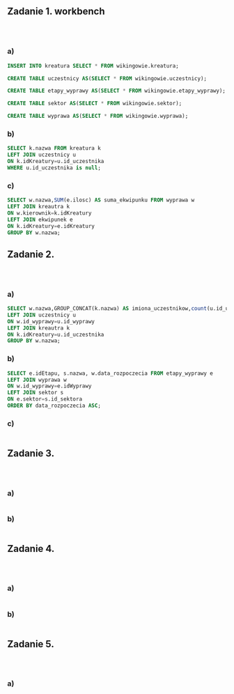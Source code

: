 ## Zadanie 1. workbench <p>&nbsp;</p>

### a)
```sql
INSERT INTO kreatura SELECT * FROM wikingowie.kreatura;

CREATE TABLE uczestnicy AS(SELECT * FROM wikingowie.uczestnicy);

CREATE TABLE etapy_wyprawy AS(SELECT * FROM wikingowie.etapy_wyprawy);

CREATE TABLE sektor AS(SELECT * FROM wikingowie.sektor);

CREATE TABLE wyprawa AS(SELECT * FROM wikingowie.wyprawa);
```

### b)

```sql
SELECT k.nazwa FROM kreatura k 
LEFT JOIN uczestnicy u 
ON k.idKreatury=u.id_uczestnika
WHERE u.id_uczestnika is null;
```
### c)

```sql
SELECT w.nazwa,SUM(e.ilosc) AS suma_ekwipunku FROM wyprawa w 
LEFT JOIN kreautra k 
ON w.kierownik=k.idKreatury
LEFT JOIN ekwipunek e
ON k.idKreatury=e.idKreatury
GROUP BY w.nazwa;
```



## Zadanie 2. <p>&nbsp;</p>

### a)
```sql
SELECT w.nazwa,GROUP_CONCAT(k.nazwa) AS imiona_uczestnikow,count(u.id_uczestnika) AS liczba_uczestnikow FROM wyprawa w
LEFT JOIN uczestnicy u
ON w.id_wyprawy=u.id_wyprawy
LEFT JOIN kreautra k 
ON k.idKreatury=u.id_uczestnika
GROUP BY w.nazwa;
```
### b)

```sql
SELECT e.idEtapu, s.nazwa, w.data_rozpoczecia FROM etapy_wyprawy e 
LEFT JOIN wyprawa w
ON w.id_wyprawy=e.idWyprawy
LEFT JOIN sektor s 
ON e.sektor=s.id_sektora
ORDER BY data_rozpoczecia ASC;

```

### c)

```sql
```
## Zadanie 3. <p>&nbsp;</p>

### a)
```sql

```
### b)

```sql


```



## Zadanie 4. <p>&nbsp;</p>

### a)
```sql


```
### b)

```sql

```



## Zadanie 5. <p>&nbsp;</p>

### a)
```sql
```

